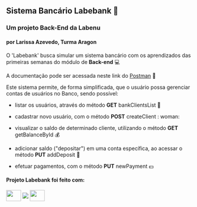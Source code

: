 ## Sistema Bancário Labebank :bank:

### Um projeto Back-End da Labenu

#### por Larissa Azevedo, Turma Aragon


O 'Labebank' busca simular um sistema bancário com os aprendizados das primeiras semanas do módulo de **Back-end** :computer:

A documentação pode ser acessada neste link do [Postman](https://documenter.getpostman.com/view/20783829/UzJPMapC) :link:

Este sistema permite, de forma simplificada, que o usuário possa gerenciar contas de usuários no Banco, sendo possível:

* listar os usuários, através do método **GET** bankClientsList  :file_folder:

* cadastrar novo usuário, com o método **POST** createClient : woman:

* visualizar o saldo de determinado cliente, utilizando o método **GET** getBalanceById  :moneybag:

* adicionar saldo ("depositar") em uma conta específica, ao acessar o método **PUT** addDeposit  :receipt:

* efetuar pagamentos, com o método **PUT** newPayment  :dollar:

#### Projeto Labebank foi feito com:

<img align="center" height="30" width="40" src="https://cdn.jsdelivr.net/gh/devicons/devicon/icons/typescript/typescript-original.svg" /> <img align="center" src="https://img.icons8.com/external-tal-revivo-color-tal-revivo/30/000000/external-postman-is-the-only-complete-api-development-environment-logo-color-tal-revivo.png"/>  <img align="center" height="30" width="40" src="https://cdn.jsdelivr.net/gh/devicons/devicon/icons/visualstudio/visualstudio-plain.svg" />


          
